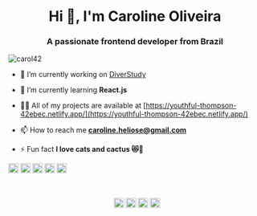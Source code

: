 <h1 align="center">Hi 👋, I'm Caroline Oliveira</h1>
<h3 align="center">A passionate frontend developer from Brazil</h3>

<p align="left"> <img src="https://komarev.com/ghpvc/?username=carol42" alt="carol42" /> </p>

- 🔭 I’m currently working on [DiverStudy](https://diver-study.vercel.app)

- 🌱 I’m currently learning **React.js**

- 👨‍💻 All of my projects are available at [https://youthful-thompson-42ebec.netlify.app/](https://youthful-thompson-42ebec.netlify.app/)

- 📫 How to reach me **caroline.heliose@gmail.com**

- ⚡ Fun fact **I love cats and cactus 😻🌵**

<p align="left"><img src="https://devicons.github.io/devicon/devicon.git/icons/react/react-original-wordmark.svg" alt="react" width="20" height="20"/> <img src="https://devicons.github.io/devicon/devicon.git/icons/css3/css3-original-wordmark.svg" alt="css3" width="20" height="20"/> <img src="https://devicons.github.io/devicon/devicon.git/icons/html5/html5-original-wordmark.svg" alt="html5" width="20" height="20"/> <img src="https://devicons.github.io/devicon/devicon.git/icons/javascript/javascript-original.svg" alt="javascript" width="20" height="20"/> <img src="https://devicons.github.io/devicon/devicon.git/icons/linux/linux-original.svg" alt="linux" width="20" height="20"/></p>  

<p align="center"> 
<a href="https://codepen.io/carol42" target="blank"><img align="center" src="https://cdn.jsdelivr.net/npm/simple-icons@3.0.1/icons/codepen.svg" alt="carol42" height="20" width="20" /></a>
<a href="https://twitter.com/carol_heloo" target="blank"><img align="center" src="https://cdn.jsdelivr.net/npm/simple-icons@3.0.1/icons/twitter.svg" alt="carol_heloo" height="20" width="20" /></a>
<a href="https://linkedin.com/in/caroline-oliveira-86059b109" target="blank"><img align="center" src="https://cdn.jsdelivr.net/npm/simple-icons@3.0.1/icons/linkedin.svg" alt="caroline-oliveira-86059b109" height="20" width="20" /></a>
<a href="https://instagram.com/carol_helloo" target="blank"><img align="center" src="https://cdn.jsdelivr.net/npm/simple-icons@3.0.1/icons/instagram.svg" alt="carol_helloo" height="20" width="20" /></a>
</p>
